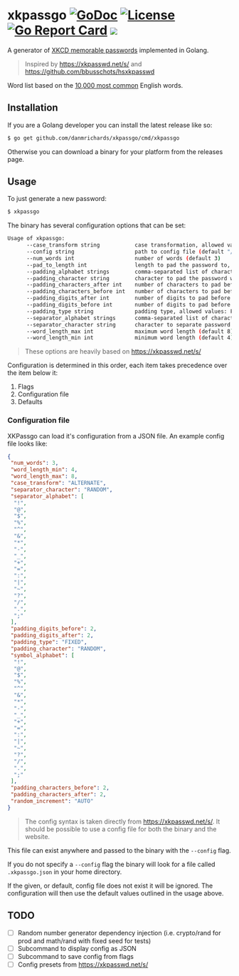 # xkpassgo [![GoDoc](https://godoc.org/github.com/danmrichards/xkpassgo?status.svg)](https://godoc.org/github.com/danmrichards/xkpassgo) [![License](http://img.shields.io/badge/license-mit-blue.svg)](https://raw.githubusercontent.com/danmrichards/xkpassgo/master/LICENSE) [![Go Report Card](https://goreportcard.com/badge/github.com/danmrichards/xkpassgo)](https://goreportcard.com/report/github.com/danmrichards/xkpassgo) ![](https://github.com/danmrichards/xkpassgo/workflows/test/badge.svg)
A generator of [XKCD memorable passwords][1] implemented in Golang.

> Inspired by https://xkpasswd.net/s/ and https://github.com/bbusschots/hsxkpasswd

Word list based on the [10,000 most common][2] English words.

## Installation
If you are a Golang developer you can install the latest release like so:
```bash
$ go get github.com/danmrichards/xkpassgo/cmd/xkpassgo
```
Otherwise you can download a binary for your platform from the releases page.

## Usage
To just generate a new password:
```bash
$ xkpassgo
```

The binary has several configuration options that can be set:
```bash
Usage of xkpassgo:
      --case_transform string           case transformation, allowed values: LOWER, UPPER, RANDOM, NONE, ALTERNATE, CAPITALISE, INVERT (default "ALTERNATE")
      --config string                   path to config file (default "/home/dan/.xkpassgo.json")
      --num_words int                   number of words (default 3)
      --pad_to_length int               length to pad the password to, will be ignored if less than the generated password length (default 8)
      --padding_alphabet strings        comma-separated list of characters to pad the password with (default [!,@,$,%,^,&,*,-,_,+,=,:,|,~,?,/,.,;])
      --padding_character string        character to pad the password with (default "RANDOM")
      --padding_characters_after int    number of characters to pad before the password (default 2)
      --padding_characters_before int   number of characters to pad before the password (default 2)
      --padding_digits_after int        number of digits to pad before the password (default 2)
      --padding_digits_before int       number of digits to pad before the password (default 2)
      --padding_type string             padding type, allowed values: FIXED, ADAPTIVE (default "FIXED")
      --separator_alphabet strings      comma-separated list of characters to separate password parts (default [!,@,$,%,^,&,*,-,_,+,=,:,|,~,?,/,.,;])
      --separator_character string      character to separate password parts (default "RANDOM")
      --word_length_max int             maximum word length (default 8)
      --word_length_min int             minimum word length (default 4)
```
> These options are heavily based on https://xkpasswd.net/s/

Configuration is determined in this order, each item takes precedence over the
item below it:

1. Flags
2. Configuration file
3. Defaults

### Configuration file
XKPassgo can load it's configuration from a JSON file. An example config file
looks like:
```json
{
 "num_words": 3,
 "word_length_min": 4,
 "word_length_max": 8,
 "case_transform": "ALTERNATE",
 "separator_character": "RANDOM",
 "separator_alphabet": [
  "!",
  "@",
  "$",
  "%",
  "^",
  "&",
  "*",
  "-",
  "_",
  "+",
  "=",
  ":",
  "|",
  "~",
  "?",
  "/",
  ".",
  ";"
 ],
 "padding_digits_before": 2,
 "padding_digits_after": 2,
 "padding_type": "FIXED",
 "padding_character": "RANDOM",
 "symbol_alphabet": [
  "!",
  "@",
  "$",
  "%",
  "^",
  "&",
  "*",
  "-",
  "_",
  "+",
  "=",
  ":",
  "|",
  "~",
  "?",
  "/",
  ".",
  ";"
 ],
 "padding_characters_before": 2,
 "padding_characters_after": 2,
 "random_increment": "AUTO"
}
```
> The config syntax is taken directly from https://xkpasswd.net/s/. It should be
possible to use a config file for both the binary and the website.

This file can exist anywhere and passed to the binary with the `--config` flag.

If you do not specify a `--config` flag the binary will look for a file called
`.xkpassgo.json` in your home directory.

If the given, or default, config file does not exist it will be ignored. The
configuration will then use the default values outlined in the usage above.

## TODO
- [ ] Random number generator dependency injection (i.e. crypto/rand for prod and math/rand with fixed seed for tests)
- [ ] Subcommand to display config as JSON
- [ ] Subcommand to save config from flags
- [ ] Config presets from https://xkpasswd.net/s/

[1]: https://xkcd.com/936/
[2]: https://github.com/first20hours/google-10000-english
